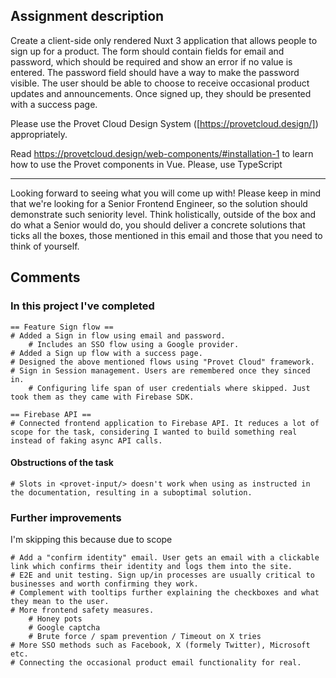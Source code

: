 ## Assignment description

Create a client-side only rendered Nuxt 3 application that allows people to sign up for a product. The form should contain fields for email and password, which should be required and show an error if no value is entered. The password field should have a way to make the password visible. The user should be able to choose to receive occasional product updates and announcements. Once signed up, they should be presented with a success page.

Please use the Provet Cloud Design System ([https://provetcloud.design/]) appropriately.

Read https://provetcloud.design/web-components/#installation-1 to learn how to use the Provet components in Vue. Please, use TypeScript

---

Looking forward to seeing what you will come up with! Please keep in mind that we're looking for a Senior Frontend Engineer, so the solution should demonstrate such seniority level. Think holistically, outside of the box and do what a Senior would do, you should deliver a concrete solutions that ticks all the boxes, those mentioned in this email and those that you need to think of yourself.

## Comments

### In this project I've completed

    == Feature Sign flow ==
    # Added a Sign in flow using email and password.
        # Includes an SSO flow using a Google provider.
    # Added a Sign up flow with a success page.
    # Designed the above mentioned flows using "Provet Cloud" framework.
    # Sign in Session management. Users are remembered once they sinced in.
        # Configuring life span of user credentials where skipped. Just took them as they came with Firebase SDK.

    == Firebase API ==
    # Connected frontend application to Firebase API. It reduces a lot of scope for the task, considering I wanted to build something real instead of faking async API calls.

#### Obstructions of the task

    # Slots in <provet-input/> doesn't work when using as instructed in the documentation, resulting in a suboptimal solution.

### Further improvements
I'm skipping this because due to scope

    # Add a "confirm identity" email. User gets an email with a clickable link which confirms their identity and logs them into the site.
    # E2E and unit testing. Sign up/in processes are usually critical to businesses and worth confirming they work.
    # Complement with tooltips further explaining the checkboxes and what they mean to the user.
    # More frontend safety measures.
        # Honey pots
        # Google captcha
        # Brute force / spam prevention / Timeout on X tries
    # More SSO methods such as Facebook, X (formely Twitter), Microsoft etc.
    # Connecting the occasional product email functionality for real.
